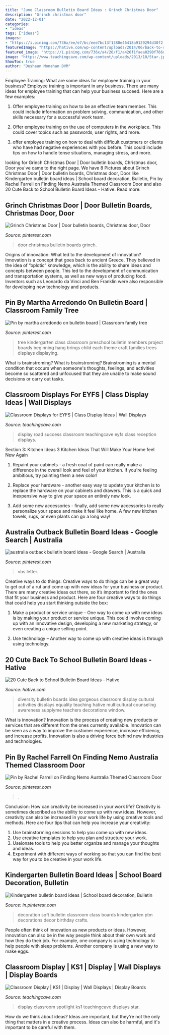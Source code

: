 ```yaml
---
title: "June Classroom Bulletin Board Ideas : Grinch Christmas Door"
description: "Grinch christmas door"
date: "2022-12-01"
categories:
- "ideas"
tags: ["ideas"]
images:
- "https://i.pinimg.com/736x/ee/e7/bc/eee7bc13f1380e46418a9129294d30f2.jpg"
featuredImage: "https://hative.com/wp-content/uploads/2014/06/back-to-school-ideas/19-gorgeous-diversity-bulletin-board.jpg"
featured_image: "https://i.pinimg.com/736x/a4/26/f1/a426f1faea0290f766def4a36f1524fa.jpg"
image: "https://www.teachingcave.com/wp-content/uploads/2013/10/Star.jpg"
ShowToc: true
author: "Deshaun Monahan DVM"
---
```



Employee Training: What are some ideas for employee training in your business?
Employee training is important in any business. There are many ideas for employee training that can help your business succeed. Here are a few examples:
1. Offer employee training on how to be an effective team member. This could include information on problem solving, communication, and other skills necessary for a successful work team.

2. Offer employee training on the use of computers in the workplace. This could cover topics such as passwords, user rights, and more.

3. offer employee training on how to deal with difficult customers or clients who have had negative experiences with you before. This could include tips on how to handle tense situations, managing stress, and more.

	

		
looking for Grinch Christmas Door | Door bulletin boards, Christmas door, Door you've came to the right page. We have 8 Pictures about Grinch Christmas Door | Door bulletin boards, Christmas door, Door like Kindergarten bulletin board ideas | School board decoration, Bulletin, Pin by Rachel Farrell on Finding Nemo Australia Themed Classroom Door and also 20 Cute Back to School Bulletin Board Ideas - Hative. Read more:
		
    
## Grinch Christmas Door | Door Bulletin Boards, Christmas Door, Door

<img loading=lazy src="https://i.pinimg.com/736x/a4/26/f1/a426f1faea0290f766def4a36f1524fa.jpg" onerror="this.onerror=null;this.src='https://tse2.mm.bing.net/th?id=OIP.-9rfRUdLshyGjYBwCNeOZQHaJ3&amp;pid=15.1';" alt="Grinch Christmas Door | Door bulletin boards, Christmas door, Door">

_Source: pinterest.com_

>door christmas bulletin boards grinch. 

	

Origins of innovation: What led to the development of innovation?
Innovation is a concept that goes back to ancient Greece. They believed in the idea of “oplotic” knowledge, which is the ability to share ideas and concepts between people. This led to the development of communication and transportation systems, as well as new ways of producing food. Inventors such as Leonardo da Vinci and Ben Franklin were also responsible for developing new technology and products.

    
## Pin By Martha Arredondo On Bulletin Board | Classroom Family Tree

<img loading=lazy src="https://i.pinimg.com/736x/88/9e/cd/889ecd2a4ff772133d0758c62f84af73--classroom-family-tree-classroom-ideas.jpg" onerror="this.onerror=null;this.src='https://tse3.mm.bing.net/th?id=OIP.AgdHL3faDxQuAeq5OLnT-gHaJ3&amp;pid=15.1';" alt="Pin by martha arredondo on bulletin board | Classroom family tree">

_Source: pinterest.com_

>tree kindergarten class classroom preschool bulletin members project boards beginning hang brings child each theme craft families trees displays displaying. 

	

What is brainstroming?
What is brainstroming? Brainstroming is a mental condition that occurs when someone's thoughts, feelings, and activities become so scattered and unfocused that they are unable to make sound decisions or carry out tasks.

    
## Classroom Displays For EYFS | Class Display Ideas | Wall Displays

<img loading=lazy src="https://www.teachingcave.com/wp-content/uploads/2013/10/road-display.jpg" onerror="this.onerror=null;this.src='https://tse2.mm.bing.net/th?id=OIP.vsPdaqE2Qj8J-58Ia7JiCAHaPP&amp;pid=15.1';" alt="Classroom Displays for EYFS | Class Display Ideas | Wall Displays">

_Source: teachingcave.com_

>display road success classroom teachingcave eyfs class reception displays. 

	

Section 3: Kitchen Ideas
3 Kitchen Ideas That Will Make Your Home feel New Again
1. Repaint your cabinets - a fresh coat of paint can really make a difference in the overall look and feel of your kitchen. If you're feeling ambitious, try painting them a new color!

2. Replace your hardware - another easy way to update your kitchen is to replace the hardware on your cabinets and drawers. This is a quick and inexpensive way to give your space an entirely new look.

3. Add some new accessories - finally, add some new accessories to really personalize your space and make it feel like home. A few new kitchen towels, rugs, or even plants can go a long way!

    
## Australia Outback Bulletin Board Ideas - Google Search | Australia

<img loading=lazy src="https://i.pinimg.com/736x/ee/e7/bc/eee7bc13f1380e46418a9129294d30f2.jpg" onerror="this.onerror=null;this.src='https://tse1.mm.bing.net/th?id=OIP.3y3n3CQdgtd-Xk6un0ZjzgHaFj&amp;pid=15.1';" alt="australia outback bulletin board ideas - Google Search | Australia">

_Source: pinterest.com_

>vbs letter. 

	

Creative ways to do things:
Creative ways to do things can be a great way to get out of a rut and come up with new ideas for your business or product. There are many creative ideas out there, so it’s important to find the ones that fit your business and product. Here are four creative ways to do things that could help you start thinking outside the box:
1. Make a product or service unique – One way to come up with new ideas is by making your product or service unique. This could involve coming up with an innovative design, developing a new marketing strategy, or even creating a unique selling point.

2. Use technology – Another way to come up with creative ideas is through using technology.

    
## 20 Cute Back To School Bulletin Board Ideas - Hative

<img loading=lazy src="https://hative.com/wp-content/uploads/2014/06/back-to-school-ideas/19-gorgeous-diversity-bulletin-board.jpg" onerror="this.onerror=null;this.src='https://tse4.mm.bing.net/th?id=OIP.ZKl-_D2SGDhyrv8lvNPBmwHaFj&amp;pid=15.1';" alt="20 Cute Back to School Bulletin Board Ideas - Hative">

_Source: hative.com_

>diversity bulletin boards idea gorgeous classroom display cultural activities displays equality teaching hative multicultural counseling awareness supplyme teachers decorations window. 

	

What is innovation?
Innovation is the process of creating new products or services that are different from the ones currently available. Innovation can be seen as a way to improve the customer experience, increase efficiency, and increase profits. Innovation is also a driving force behind new industries and technologies.

    
## Pin By Rachel Farrell On Finding Nemo Australia Themed Classroom Door

<img loading=lazy src="https://i.pinimg.com/736x/65/7b/2e/657b2eee25a80b0f63e1cd71cbe923fe.jpg" onerror="this.onerror=null;this.src='https://tse3.mm.bing.net/th?id=OIP.DWKl-1UAY_d5sNc-O4Vv_gHaJ3&amp;pid=15.1';" alt="Pin by Rachel Farrell on Finding Nemo Australia Themed Classroom Door">

_Source: pinterest.com_

>. 

	

Conclusion: How can creativity be increased in your work life?
Creativity is sometimes described as the ability to come up with new ideas. However, creativity can also be increased in your work life by using creative tools and methods. Here are four tips that can help you increase your creativity:
1. Use brainstorming sessions to help you come up with new ideas.
2. Use creative templates to help you plan and structure your work.
3. Useionate tools to help you better organize and manage your thoughts and ideas.
4. Experiment with different ways of working so that you can find the best way for you to be creative in your work life.

    
## Kindergarten Bulletin Board Ideas | School Board Decoration, Bulletin

<img loading=lazy src="https://i.pinimg.com/736x/3b/d3/1b/3bd31ba59c51fad5b7b8b61b7d360b42.jpg" onerror="this.onerror=null;this.src='https://tse1.mm.bing.net/th?id=OIP.STDWuhwVWQT0gZfpf6dn2gHaL6&amp;pid=15.1';" alt="Kindergarten bulletin board ideas | School board decoration, Bulletin">

_Source: in.pinterest.com_

>decoration soft bulletin classroom class boards kindergarten ptm decorations decor birthday crafts. 

	

People often think of innovation as new products or ideas. However, innovation can also be in the way people think about their own work and how they do their job. For example, one company is using technology to help people with sleep problems. Another company is using a new way to make eggs.

    
## Classroom Display | KS1 | Display | Wall Displays | Display Boards

<img loading=lazy src="https://www.teachingcave.com/wp-content/uploads/2013/10/Star.jpg" onerror="this.onerror=null;this.src='https://tse2.mm.bing.net/th?id=OIP.JSM7LuKsOx9R3LmZ2Li0awHaJ4&amp;pid=15.1';" alt="Classroom Display | KS1 | Display | Wall Displays | Display Boards">

_Source: teachingcave.com_

>display classroom spotlight ks1 teachingcave displays star. 

	

How do we think about ideas?
Ideas are important, but they're not the only thing that matters in a creative process. Ideas can also be harmful, and it's important to be careful with them.

